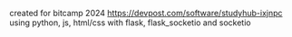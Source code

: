 created for bitcamp 2024 https://devpost.com/software/studyhub-ixjnpc
using python, js, html/css with flask, flask_socketio and socketio
